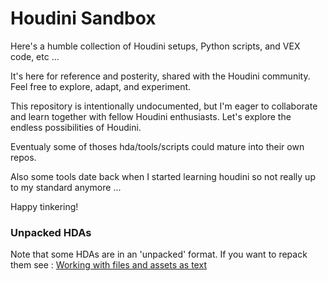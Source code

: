 # Houdini Sandbox
Here's a humble collection of Houdini setups, Python scripts, and VEX code, etc ...

It's here for reference and posterity, shared with the Houdini community. Feel free to explore, adapt, and experiment.

This repository is intentionally undocumented, but I'm eager to collaborate and learn together with fellow Houdini enthusiasts. Let's explore the endless possibilities of Houdini.

Eventualy some of thoses hda/tools/scripts could mature into their own repos.

Also some tools date back when I started learning houdini so not really up to my standard anymore ...  

Happy tinkering!


### Unpacked HDAs
Note that some HDAs are in an 'unpacked' format. If you want to repack them see :
[Working with files and assets as text](https://www.sidefx.com/docs/houdini/assets/textfiles.html)
